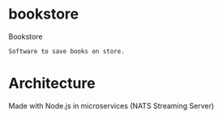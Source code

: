 # bookstore
Bookstore

    Software to save books on store.

# Architecture
 
Made with Node.js in microservices (NATS Streaming Server) 




